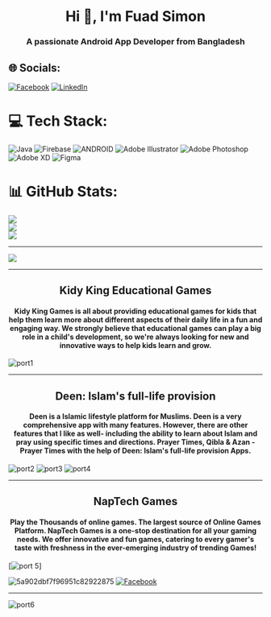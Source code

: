 <h1 align="center">Hi 👋, I'm Fuad Simon</h1>
<h3 align="center">A passionate Android App Developer from Bangladesh</h3>

## 🌐 Socials:
[![Facebook](https://img.shields.io/badge/Facebook-%231877F2.svg?logo=Facebook&logoColor=white)](https://facebook.com/fuad.simon118) [![LinkedIn](https://img.shields.io/badge/LinkedIn-%230077B5.svg?logo=linkedin&logoColor=white)](https://linkedin.com/in/fuad-simon-0ab902257/) 

# 💻 Tech Stack:
![Java](https://img.shields.io/badge/java-%23ED8B00.svg?style=for-the-badge&logo=java&logoColor=white) ![Firebase](https://img.shields.io/badge/firebase-%23039BE5.svg?style=for-the-badge&logo=firebase) ![ANDROID](https://img.shields.io/badge/android-%2320232a.svg?style=for-the-badge&logo=android&logoColor=%a4c639) ![Adobe Illustrator](https://img.shields.io/badge/adobeillustrator-%23FF9A00.svg?style=for-the-badge&logo=adobeillustrator&logoColor=white) ![Adobe Photoshop](https://img.shields.io/badge/adobephotoshop-%2331A8FF.svg?style=for-the-badge&logo=adobephotoshop&logoColor=white) ![Adobe XD](https://img.shields.io/badge/Adobe%20XD-470137?style=for-the-badge&logo=Adobe%20XD&logoColor=#FF61F6) 	![Figma](https://img.shields.io/badge/figma-%23F24E1E.svg?style=for-the-badge&logo=figma&logoColor=white)
# 📊 GitHub Stats:
![](https://github-readme-stats.vercel.app/api?username=Fuad-Simon&theme=dark&hide_border=false&include_all_commits=false&count_private=false)<br/>
![](https://github-readme-streak-stats.herokuapp.com/?user=Fuad-Simon&theme=dark&hide_border=false)<br/>
![](https://github-readme-stats.vercel.app/api/top-langs/?username=Fuad-Simon&theme=dark&hide_border=false&include_all_commits=false&count_private=false&layout=compact)

---
[![](https://visitcount.itsvg.in/api?id=Fuad-Simon&icon=0&color=0)](https://visitcount.itsvg.in)

---

<h2 align="center">Kidy King Educational Games </h2>
<h4 align="center">Kidy King Games is all about providing educational games for kids that help them learn more about different aspects of their daily life in a fun and engaging way. We strongly believe that educational games can play a big role in a child's development, so we're always looking for new and innovative ways to help kids learn and grow.
 </h4>

![port1](https://github.com/Fuad-Simon/portfolio/assets/66960522/6caff4ff-88fe-45c5-9b41-4b2faf33eb66)

---
<h2 align="center">Deen: Islam's full-life provision</h2>
<h4 align="center">Deen is a Islamic lifestyle platform for Muslims. Deen is a very comprehensive app with many features. However, there are other features that I like as well- including the ability to learn about Islam and pray using specific times and directions.  Prayer Times, Qibla & Azan - Prayer Times with the help of Deen: Islam's full-life provision Apps.
</h4>

![port2](https://github.com/Fuad-Simon/portfolio/assets/66960522/4e4c877f-a8e7-4579-b5d5-4744663ba86b)
![port3](https://github.com/Fuad-Simon/portfolio/assets/66960522/bcea7c58-3a71-4d20-a3b0-43476bfb5ef1)
![port4](https://github.com/Fuad-Simon/portfolio/assets/66960522/08b21f10-be39-4e3a-a6af-4a6e0b3d7818)

---
<h2 align="center">NapTech Games</h2>
<h4 align="center">Play the Thousands of online games. The largest source of Online Games Platform. NapTech Games is a one-stop destination for all your gaming needs. We offer innovative and fun games, catering to every gamer's taste with freshness in the ever-emerging industry of trending Games!</h4>

[![port 5](https://github.com/Fuad-Simon/portfolio/assets/66960522/2e7e76c1-db0c-4260-9967-03a1a1bb9b2b)]

![5a902dbf7f96951c82922875](https://github.com/Fuad-Simon/portfolio/assets/66960522/2ccb0f43-d5ae-4e5a-b3b4-cb1d191e3cb3)
[![Facebook](https://github.com/Fuad-Simon/portfolio/assets/66960522/2ccb0f43-d5ae-4e5a-b3b4-cb1d191e3cb3)](https://play.google.com/store/search?q=naptech%20games&c=apps)


---
![port6](https://github.com/Fuad-Simon/portfolio/assets/66960522/672a12f3-aa02-452c-b1fb-1a47eb4744ed)



